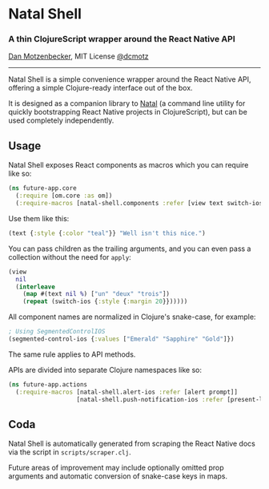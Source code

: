 # Natal Shell
### A thin ClojureScript wrapper around the React Native API
[Dan Motzenbecker](http://oxism.com), MIT License
[@dcmotz](https://twitter.com/dcmotz)

---

Natal Shell is a simple convenience wrapper around the React Native API,
offering a simple Clojure-ready interface out of the box.

It is designed as a companion library to [Natal](https://github.com/dmotz/natal)
(a command line utility for quickly bootstrapping React Native projects in
ClojureScript), but can be used completely independently.


## Usage

Natal Shell exposes React components as macros which you can require like so:

```clojure
(ns future-app.core
  (:require [om.core :as om])
  (:require-macros [natal-shell.components :refer [view text switch-ios image slider-ios]]))
```

Use them like this:

```clojure
(text {:style {:color "teal"}} "Well isn't this nice.")
```

You can pass children as the trailing arguments, and you can even pass a collection
without the need for `apply`:

```clojure
(view
  nil
  (interleave
    (map #(text nil %) ["un" "deux" "trois"])
    (repeat (switch-ios {:style {:margin 20}})))))
```

All component names are normalized in Clojure's snake-case, for example:

```clojure
; Using SegmentedControlIOS
(segmented-control-ios {:values ["Emerald" "Sapphire" "Gold"]})
```

The same rule applies to API methods.

APIs are divided into separate Clojure namespaces like so:

```clojure
(ns future-app.actions
  (:require-macros [natal-shell.alert-ios :refer [alert prompt]]
                   [natal-shell.push-notification-ios :refer [present-local-notification]]))
```


## Coda

Natal Shell is automatically generated from scraping the React Native docs via
the script in `scripts/scraper.clj`.

Future areas of improvement may include optionally omitted prop arguments and
automatic conversion of snake-case keys in maps.
